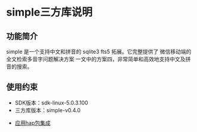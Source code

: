 # simple三方库说明
## 功能简介
simple 是一个支持中文和拼音的 sqlite3 fts5 拓展。它完整提供了 微信移动端的全文检索多音字问题解决方案 一文中的方案四，非常简单和高效地支持中文及拼音的搜索。
## 使用约束
- SDK版本：sdk-linux-5.0.3.100
- 三方库版本：simple-v0.4.0

+ [应用hap包集成](docs/hap_integrate.md)
